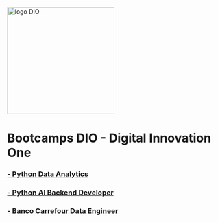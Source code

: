 <img src="https://github.com/elnataoliveira/dio-desafio-dataproc/blob/main/DIO.png" alt="logo DIO" width="250"/>

# Bootcamps DIO - Digital Innovation One
### [ - Python Data Analytics](https://github.com/elnataoliveira/DIO/tree/main/Python%Data%20Analytics)
### [ - Python AI Backend Developer](https://github.com/elnataoliveira/DIO/tree/main/Python%20AI%20Backend%20Developer)
### [ - Banco Carrefour Data Engineer](https://github.com/elnataoliveira/DIO/tree/main/Banco%20Carrefour%20Data%20Engineer)
